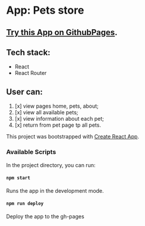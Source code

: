 # App: Pets store

## [Try this App on GithubPages](https://eugenewolf507.github.io/goit-react-hw-04-pet-store/).

## Tech stack:

- React
- React Router

## User can:

1. [x] view pages home, pets, about;
2. [x] view all available pets;
3. [x] view information about each pet;
4. [x] return from pet page tp all pets.

This project was bootstrapped with
[Create React App](https://github.com/facebook/create-react-app).

### Available Scripts

In the project directory, you can run:

#### `npm start`

Runs the app in the development mode.<br />

#### `npm run deploy`

Deploy the app to the gh-pages
